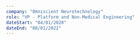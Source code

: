 ```yaml
---
company: "Omniscient Neurotechnology"
role: "VP - Platform and Non-Medical Engineering"
dateStart: "04/01/2020"
dateEnd: "08/01/2022"
---
```

